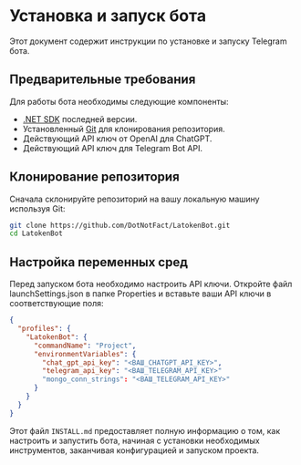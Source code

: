 # Установка и запуск бота

Этот документ содержит инструкции по установке и запуску Telegram бота.

## Предварительные требования

Для работы бота необходимы следующие компоненты:

- [.NET SDK](https://dotnet.microsoft.com/download) последней версии.
- Установленный [Git](https://git-scm.com/downloads) для клонирования репозитория.
- Действующий API ключ от OpenAI для ChatGPT.
- Действующий API ключ для Telegram Bot API.

## Клонирование репозитория

Сначала склонируйте репозиторий на вашу локальную машину используя Git:

```bash
git clone https://github.com/DotNotFact/LatokenBot.git
cd LatokenBot
```

## Настройка переменных сред

Перед запуском бота необходимо настроить API ключи. Откройте файл launchSettings.json в папке Properties и вставьте ваши API ключи в соответствующие поля:

```json
{
  "profiles": {
    "LatokenBot": {
      "commandName": "Project",
      "environmentVariables": {
        "chat_gpt_api_key": "<ВАШ_CHATGPT_API_KEY>",
        "telegram_api_key": "<ВАШ_TELEGRAM_API_KEY>"
        "mongo_conn_strings": "<ВАШ_TELEGRAM_API_KEY>"
      }
    }
  }
}
```

Этот файл `INSTALL.md` предоставляет полную информацию о том, как настроить и запустить бота, начиная с установки необходимых инструментов, заканчивая конфигурацией и запуском проекта.
